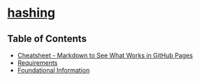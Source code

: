 <link rel="stylesheet" href="https://novaxiophi.github.io/securityplusTraining.githubpages.io/styles.css">

# [hashing](../todo/hashing.md)


## Table of Contents

- [Cheatsheet - Markdown to See What Works in GitHub Pages](#cheatsheet)
- [Requirements](#requirements)
- [Foundational Information](#foundational)